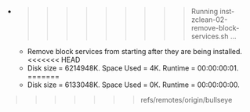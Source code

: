 * >>>>>>>>> Running inst-zclean-02-remove-block-services.sh ...
  * Remove block services from starting after they are being installed.
<<<<<<< HEAD
  * Disk size = 6214948K. Space Used = 4K. Runtime = 00:00:00:01.
=======
  * Disk size = 6133048K. Space Used = 0K. Runtime = 00:00:00:00.
>>>>>>> refs/remotes/origin/bullseye
